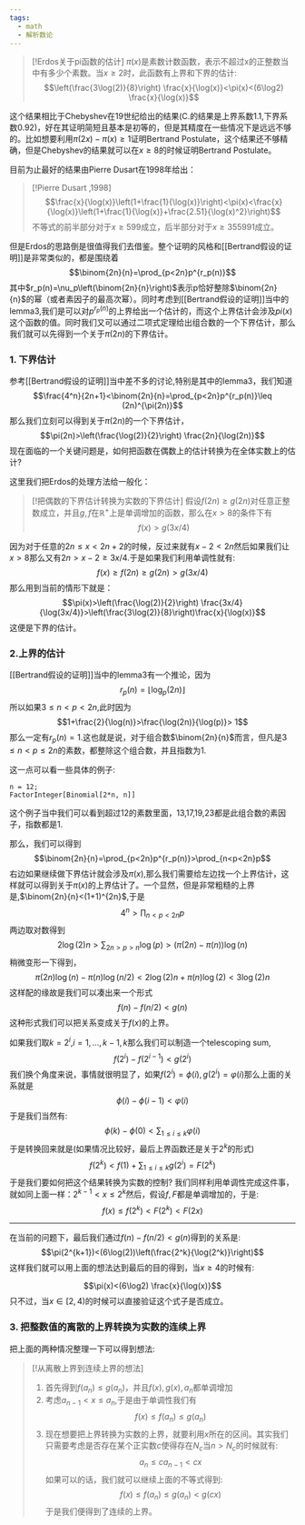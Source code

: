 ```yaml
---
tags:
  - math
  - 解析数论
---
```


> [!Erdos关于pi函数的估计]
> $\pi(x)$是素数计数函数，表示不超过x的正整数当中有多少个素数。当$x\geq 2$时，此函数有上界和下界的估计:$$\left(\frac{3\log(2)}{8}\right) \frac{x}{\log(x)}<\pi(x)<(6\log2) \frac{x}{\log(x)}$$

这个结果相比于Chebyshev在19世纪给出的结果(C.的结果是上界系数1.1,下界系数0.92)，好在其证明简短且基本是初等的，但是其精度在一些情况下是远远不够的。比如想要利用$\pi(2x)-\pi(x)\geq 1$证明Bertrand Postulate，这个结果还不够精确，但是Chebyshev的结果就可以在$x\geq 8$的时候证明Bertrand Postulate。

目前为止最好的结果由Pierre Dusart在1998年给出：

> [!Pierre Dusart ,1998]
> $$\frac{x}{\log(x)}\left(1+\frac{1}{\log(x)}\right)<\pi(x)<\frac{x}{\log(x)}\left(1+\frac{1}{\log(x)}+\frac{2.51}{\log(x)^2}\right)$$
> 不等式的前半部分对于$x\geq 599$成立，后半部分对于$x\geq 355991$成立。

但是Erdos的思路倒是很值得我们去借鉴。整个证明的风格和[[Bertrand假设的证明]]是非常类似的，都是围绕着$$\binom{2n}{n}=\prod_{p<2n}p^{r_p(n)}$$其中$r_p(n)=\nu_p\left(\binom{2n}{n}\right)$表示p恰好整除$\binom{2n}{n}$的幂（或者素因子的最高次幂）。同时考虑到[[Bertrand假设的证明]]当中的lemma3,我们是可以对$p^{r_p(n)}$的上界给出一个估计的，而这个上界估计会涉及$pi(x)$这个函数的值。同时我们又可以通过二项式定理给出组合数的一个下界估计，那么我们就可以先得到一个关于$\pi(2n)$的下界估计。

### 1. 下界估计

参考[[Bertrand假设的证明]]当中差不多的讨论,特别是其中的lemma3，我们知道$$\frac{4^n}{2n+1}<\binom{2n}{n}=\prod_{p<2n}p^{r_p(n)}\leq (2n)^{\pi(2n)}$$
那么我们立刻可以得到关于$\pi(2n)$的一个下界估计，$$\pi(2n)>\left(\frac{\log(2)}{2}\right) \frac{2n}{\log(2n)}$$
现在面临的一个关键问题是，如何把函数在偶数上的估计转换为在全体实数上的估计?

这里我们把Erdos的处理方法给一般化：

> [!把偶数的下界估计转换为实数的下界估计]
> 假设$f(2n)\geq g(2n)$对任意正整数成立，并且$g,f$在$\mathbb{R}^{+}$上是单调增加的函数，那么在$x>8$的条件下有$$f(x)>g(3x/4)$$

因为对于任意的$2n\leq x<2n+2$的时候，反过来就有$x-2<2n$然后如果我们让$x>8$那么又有$2n>x-2\geq 3x/4$.于是如果我们利用单调性就有:$$f(x)\geq f(2n)\geq g(2n)>g(3x/4)$$
那么用到当前的情形下就是：
$$\pi(x)>\left(\frac{\log(2)}{2}\right) \frac{3x/4}{\log(3x/4)}>\left(\frac{3\log(2)}{8}\right)\frac{x}{\log(x)}$$
这便是下界的估计。

### 2.上界的估计

[[Bertrand假设的证明]]当中的lemma3有一个推论，因为$$r_p(n)=\lfloor\log_{p}(2n)\rfloor$$所以如果$3\leq n<p< 2n$,此时因为$$1+\frac{2}{\log(n)}>\frac{\log(2n)}{\log(p)}> 1$$那么一定有$r_p(n)=1$.这也就是说，对于组合数$\binom{2n}{n}$而言，但凡是$3\leq n<p\leq 2n$的素数，都整除这个组合数，并且指数为1.

这一点可以看一些具体的例子:
```wolfram
n = 12;
FactorInteger[Binomial[2*n, n]]
```
这个例子当中我们可以看到超过12的素数里面，13,17,19,23都是此组合数的素因子，指数都是1.

那么，我们可以得到$$\binom{2n}{n}=\prod_{p<2n}p^{r_p(n)}>\prod_{n<p<2n}p$$
右边如果继续做下界估计就会涉及$\pi(x)$,那么我们需要给左边找一个上界估计，这样就可以得到关于$\pi(x)$的上界估计了。一个显然，但是非常粗糙的上界是,$\binom{2n}{n}<(1+1)^{2n}$,于是$$4^n>\prod_{n<p<2n}p$$两边取对数得到$$2\log(2)n>\sum_{2n>p>n}\log(p)>(\pi(2n)-\pi(n))\log(n)$$
稍微变形一下得到，$$\pi(2n)\log(n)-\pi(n)\log(n/2)<2\log(2)n+\pi(n)\log(2)<3\log(2)n$$
这样配的缘故是我们可以凑出来一个形式$$f(n)-f(n/2)<g(n)$$
这种形式我们可以把关系变成关于$f(x)$的上界。

如果我们取$k=2^i$,$i=1,...,k-1,k$那么我们可以制造一个telescoping sum,$$f(2^i)-f(2^{i-1})<g(2^i)$$我们换个角度来说，事情就很明显了，如果$f(2^i)=\phi(i),g(2^i)=\varphi(i)$那么上面的关系就是$$\phi(i)-\phi(i-1)<\varphi(i)$$于是我们当然有:$$\phi(k)-\phi(0)<\sum_{1\leq i\le k}\varphi(i)$$于是转换回来就是(如果情况比较好，最后上界函数还是关于$2^k$的形式)$$f(2^k)<f(1)+\sum_{1\leq i\le k}g(2^i)=F(2^{k})$$
于是我们要如何把这个结果转换为实数的控制? 我们同样利用单调性完成这件事，就如同上面一样：$2^{k-1}<x\leq 2^{k}$然后，假设$f,F$都是单调增加的，于是:$$f(x)\leq f(2^{k})<F(2^{k})<F(2x)$$

---
在当前的问题下，最后我们通过$f(n)-f(n/2)<g(n)$得到的关系是:$$\pi(2^{k+1})<(6\log(2))\left(\frac{2^k}{\log(2^k)}\right)$$这样我们就可以用上面的想法达到最后的目的得到，当$x\geq 4$的时候有:

$$\pi(x)<(6\log2) \frac{x}{\log(x)}$$
只不过，当$x\in [2,4)$的时候可以直接验证这个式子是否成立。

### 3. 把整数值的离散的上界转换为实数的连续上界

把上面的两种情况整理一下可以得到想法:

> [!从离散上界到连续上界的想法]
> 1. 首先得到$f(a_n)\leq g(a_n)$，并且$f(x),g(x),a_n$都单调增加
> 2. 考虑$a_{n-1}<x\leq a_{n}$,于是由于单调性我们有$$f(x)\leq f(a_n)\leq g(a_n)$$
> 3. 现在想要把上界转换为实数的上界，就要利用$x$所在的区间。其实我们只需要考虑是否存在某个正实数$c$使得存在$N_c$当$n>N_c$的时候就有:$$a_n\leq ca_{n-1}<cx$$如果可以的话，我们就可以继续上面的不等式得到:$$f(x)\leq f(a_n)\leq g(a_n)<g(cx)$$
> 于是我们便得到了连续的上界。

